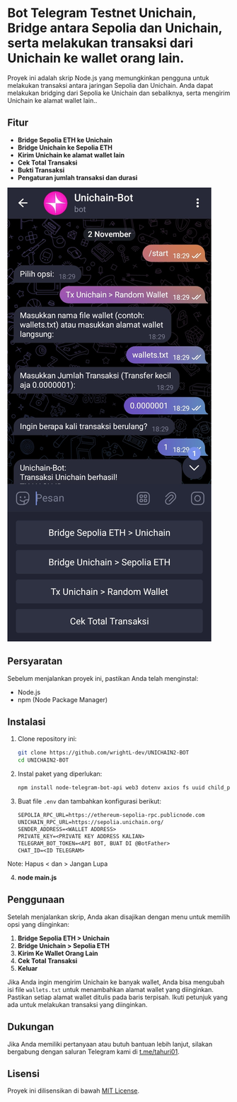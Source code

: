 # Bot Telegram Testnet Unichain, Bridge antara Sepolia dan Unichain, serta melakukan transaksi dari Unichain ke wallet orang lain.

Proyek ini adalah skrip Node.js yang memungkinkan pengguna untuk melakukan transaksi antara jaringan Sepolia dan Unichain. Anda dapat melakukan bridging dari Sepolia ke Unichain dan sebaliknya, serta mengirim Unichain ke alamat wallet lain..

## Fitur

- **Bridge Sepolia ETH ke Unichain**
- **Bridge Unichain ke Sepolia ETH**
- **Kirim Unichain ke alamat wallet lain**
- **Cek Total Transaksi**
- **Bukti Transaksi**
- **Pengaturan jumlah transaksi dan durasi**

![Fitur Bridge Sepolia dan Unichain](UNICHAIN-BOT.jpg)

## Persyaratan

Sebelum menjalankan proyek ini, pastikan Anda telah menginstal:

- Node.js
- npm (Node Package Manager)

## Instalasi

1. Clone repository ini:

    ```bash
    git clone https://github.com/wrightL-dev/UNICHAIN2-BOT
    cd UNICHAIN2-BOT
    ```

2. Instal paket yang diperlukan:

    ```bash
    npm install node-telegram-bot-api web3 dotenv axios fs uuid child_process
    ```

3. Buat file `.env` dan tambahkan konfigurasi berikut:

    ```plaintext
   SEPOLIA_RPC_URL=https://ethereum-sepolia-rpc.publicnode.com
    UNICHAIN_RPC_URL=https://sepolia.unichain.org/
    SENDER_ADDRESS=<WALLET ADDRESS>
    PRIVATE_KEY=<PRIVATE KEY ADDRESS KALIAN>
    TELEGRAM_BOT_TOKEN=<API BOT, BUAT DI @BotFather>
    CHAT_ID=<ID TELEGRAM>
 Note: Hapus < dan > Jangan Lupa
 
4. **node main.js**

## Penggunaan

Setelah menjalankan skrip, Anda akan disajikan dengan menu untuk memilih opsi yang diinginkan:

1. **Bridge Sepolia ETH > Unichain**
2. **Bridge Unichain > Sepolia ETH**
3. **Kirim Ke Wallet Orang Lain**
4. **Cek Total Transaksi**
5. **Keluar**

Jika Anda ingin mengirim Unichain ke banyak wallet, Anda bisa mengubah isi file `wallets.txt` untuk menambahkan alamat wallet yang diinginkan. Pastikan setiap alamat wallet ditulis pada baris terpisah. Ikuti petunjuk yang ada untuk melakukan transaksi yang diinginkan.

## Dukungan

Jika Anda memiliki pertanyaan atau butuh bantuan lebih lanjut, silakan bergabung dengan saluran Telegram kami di [t.me/tahuri01](https://t.me/tahuri01).

## Lisensi

Proyek ini dilisensikan di bawah [MIT License](LICENSE).
